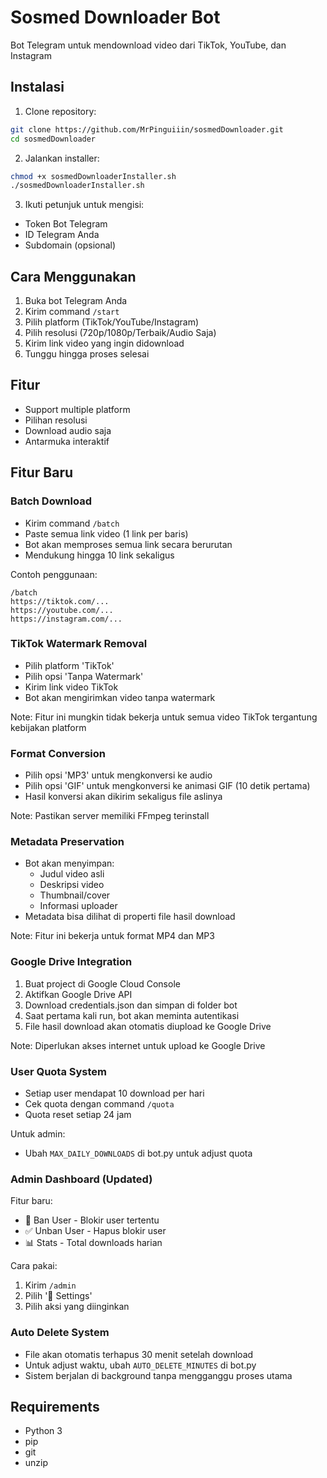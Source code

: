 # Sosmed Downloader Bot

Bot Telegram untuk mendownload video dari TikTok, YouTube, dan Instagram

## Instalasi

1. Clone repository:
```bash
git clone https://github.com/MrPinguiiin/sosmedDownloader.git
cd sosmedDownloader
```

2. Jalankan installer:
```bash
chmod +x sosmedDownloaderInstaller.sh
./sosmedDownloaderInstaller.sh
```

3. Ikuti petunjuk untuk mengisi:
- Token Bot Telegram
- ID Telegram Anda
- Subdomain (opsional)

## Cara Menggunakan

1. Buka bot Telegram Anda
2. Kirim command `/start`
3. Pilih platform (TikTok/YouTube/Instagram)
4. Pilih resolusi (720p/1080p/Terbaik/Audio Saja)
5. Kirim link video yang ingin didownload
6. Tunggu hingga proses selesai

## Fitur
- Support multiple platform
- Pilihan resolusi
- Download audio saja
- Antarmuka interaktif

## Fitur Baru

### Batch Download
- Kirim command `/batch`
- Paste semua link video (1 link per baris)
- Bot akan memproses semua link secara berurutan
- Mendukung hingga 10 link sekaligus

Contoh penggunaan:
```
/batch
https://tiktok.com/...
https://youtube.com/...
https://instagram.com/...
```

### TikTok Watermark Removal
- Pilih platform 'TikTok'
- Pilih opsi 'Tanpa Watermark'
- Kirim link video TikTok
- Bot akan mengirimkan video tanpa watermark

Note: Fitur ini mungkin tidak bekerja untuk semua video TikTok tergantung kebijakan platform

### Format Conversion
- Pilih opsi 'MP3' untuk mengkonversi ke audio
- Pilih opsi 'GIF' untuk mengkonversi ke animasi GIF (10 detik pertama)
- Hasil konversi akan dikirim sekaligus file aslinya

Note: Pastikan server memiliki FFmpeg terinstall

### Metadata Preservation
- Bot akan menyimpan:
  - Judul video asli
  - Deskripsi video
  - Thumbnail/cover
  - Informasi uploader
- Metadata bisa dilihat di properti file hasil download

Note: Fitur ini bekerja untuk format MP4 dan MP3

### Google Drive Integration
1. Buat project di Google Cloud Console
2. Aktifkan Google Drive API
3. Download credentials.json dan simpan di folder bot
4. Saat pertama kali run, bot akan meminta autentikasi
5. File hasil download akan otomatis diupload ke Google Drive

Note: Diperlukan akses internet untuk upload ke Google Drive

### User Quota System
- Setiap user mendapat 10 download per hari
- Cek quota dengan command `/quota`
- Quota reset setiap 24 jam

Untuk admin:
- Ubah `MAX_DAILY_DOWNLOADS` di bot.py untuk adjust quota

### Admin Dashboard (Updated)
Fitur baru:
- 🚫 Ban User - Blokir user tertentu
- ✅ Unban User - Hapus blokir user
- 📊 Stats - Total downloads harian

Cara pakai:
1. Kirim `/admin`
2. Pilih '🔧 Settings'
3. Pilih aksi yang diinginkan

### Auto Delete System
- File akan otomatis terhapus 30 menit setelah download
- Untuk adjust waktu, ubah `AUTO_DELETE_MINUTES` di bot.py
- Sistem berjalan di background tanpa mengganggu proses utama

## Requirements
- Python 3
- pip
- git
- unzip

